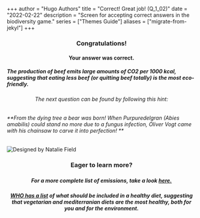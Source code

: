 +++
author = "Hugo Authors"
title = "Correct! Great job! (Q_1_02)"
date = "2022-02-22"
description = "Screen for accepting correct answers in the biodiversity game."
series = ["Themes Guide"]
aliases = ["migrate-from-jekyl"]
+++

### <center> Congratulations! </center>
#### <center> Your answer was correct. 
##### The production of beef emits large amounts of CO2 per 1000 kcal, suggesting that eating less beef (or quitting beef totally) is the most eco-friendly.  </center>

###### <center> The next question can be found by following this hint: </center>
###### **From the dying tree a bear was born! When Purpuredelgran (Abies amabilis) could stand no more due to a fungus infection, Oliver Vogt came with his chainsaw to carve it into perfection! **


![Designed by Natalie Field](/img/cherry-blossoms.jpg)

### <center> Eager to learn more? </center>

##### <center>  </center>
##### <center> For a more complete list of emissions, take a look [here.](https://www.framtiden.no/gronne-tips/mat/sjekk-hvilken-mat-som-er-best-for-miljoet.html) </center>
##### <center> [WHO has a list](https://www.who.int/news-room/fact-sheets/detail/healthy-diet) of what should be included in a healthy diet, suggesting that vegetarian and mediterranian diets are the most healthy, both for you and for the environment. </center>

